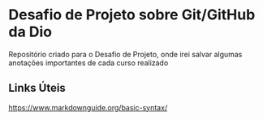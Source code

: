 # Desafio de Projeto sobre Git/GitHub da Dio
Repositório criado para o Desafio de Projeto, onde irei salvar algumas anotações importantes de cada curso realizado

## Links Úteis
https://www.markdownguide.org/basic-syntax/
